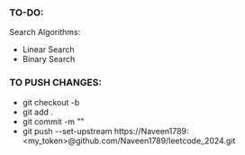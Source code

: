 ### TO-DO:
Search Algorithms:
- Linear Search
- Binary Search


### TO PUSH CHANGES:
- git checkout -b <branch-name>
- git add .
- git commit -m "<commit message>"
- git push --set-upstream https://Naveen1789:<my_token>@github.com/Naveen1789/leetcode_2024.git <branch-name>
